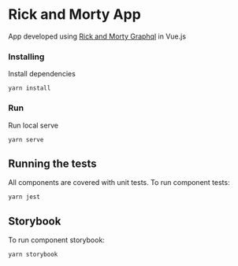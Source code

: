 # Rick and Morty App

App developed using [Rick and Morty Graphql](https://rickandmortyapi.com/documentation/#graphql) in Vue.js

### Installing
Install dependencies

```
yarn install
```

### Run
Run local serve

```
yarn serve
```

## Running the tests

All components are covered with unit tests.
To run component tests:

```
yarn jest
```

## Storybook

To run component storybook:

```
yarn storybook
```